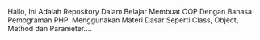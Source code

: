 Hallo, Ini Adalah Repository Dalam Belajar Membuat OOP Dengan Bahasa Pemograman PHP.
Menggunakan Materi Dasar Seperti Class, Object, Method dan Parameter....
